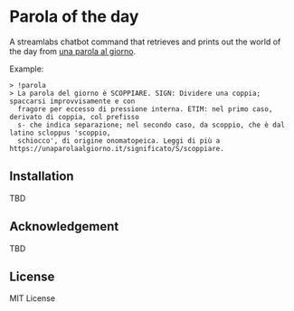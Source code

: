 # Parola of the day

A streamlabs chatbot command that retrieves and prints out the world of the day from [una parola al giorno](https://unaparolaalgiorno.it).

Example:
```
> !parola
> La parola del giorno è SCOPPIARE. SIGN: Dividere una coppia; spaccarsi improvvisamente e con 
  fragore per eccesso di pressione interna. ETIM: nel primo caso, derivato di coppia, col prefisso
  s- che indica separazione; nel secondo caso, da scoppio, che è dal latino scloppus 'scoppio,
  schiocco', di origine onomatopeica. Leggi di più a https://unaparolaalgiorno.it/significato/S/scoppiare.
```

## Installation

TBD

## Acknowledgement

TBD

## License

MIT License
